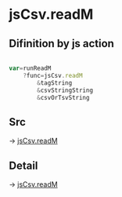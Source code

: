 # jsCsv.readM

## Difinition by js action

```js.js

var=runReadM
	?func=jsCsv.readM
		&tagString
		&csvStringString
		&csvOrTsvString
```

## Src

-> [jsCsv.readM](https://github.com/puutaro/CommandClick/blob/master/app/src/main/java/com/puutaro/commandclick/fragment_lib/terminal_fragment/js_interface/JsCsv.kt#L155)

## Detail

-> [jsCsv.readM](https://github.com/puutaro/CommandClick/blob/master/md/developer/js_interface/details/JsCsv/readM.md)
